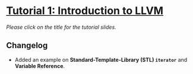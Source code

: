 # [Tutorial 1: Introduction to LLVM](https://v2.overleaf.com/read/zrrmfspqjzgv)

*Please click on the title for the tutorial slides.*

## Changelog

- Added an example on **Standard-Template-Library (STL) `iterator`** and **Variable Reference**.